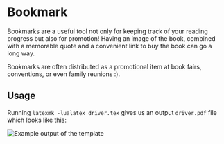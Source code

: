 # Bookmark

Bookmarks are a useful tool not only for keeping track of your reading progress but also for promotion! Having an image of the book, combined with a memorable quote and a convenient link to buy the book can go a long way.

Bookmarks are often distributed as a promotional item at book fairs, conventions, or even family reunions :).

## Usage

Running `latexmk -lualatex driver.tex` gives us an output `driver.pdf` file which looks like this:

![Example output of the template](driver.png)
